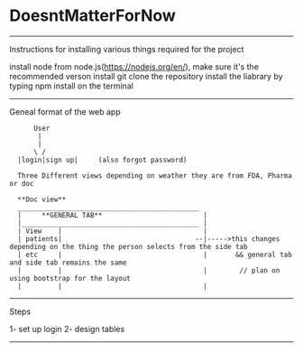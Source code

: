 # DoesntMatterForNow
_______________________________________________________________________________________________________________________________________
Instructions for installing various things required for the project

install node from node.js(https://nodejs.org/en/), make sure it's the recommended verson
install git
clone the repository 
install the liabrary by typing npm install on the terminal
________________________________________________________________________________________________________________________________________
Geneal format of the web app

          User
           |
           |
          \ /
      |login|sign up|     (also forgot password)
      
      Three Different views depending on weather they are from FDA, Pharma or doc
      
      **Doc view** 
      _____________________________________________
      |     **GENERAL TAB**                         |
      |____________________________________________ |
      | View    |                                   |
      | patients|                                 --|----->this changes depending on the thing the person selects from the side tab 
      | etc     |                                   |       && general tab and side tab remains the same 
      |         |                                   |        // plan on using bootstrap for the layout
      |         |                                   |

___________________________________________________________________________________________________________________________________________
Steps 

1- set up login
2- design tables 
___________________________________________________________________________________________________________________________________________
